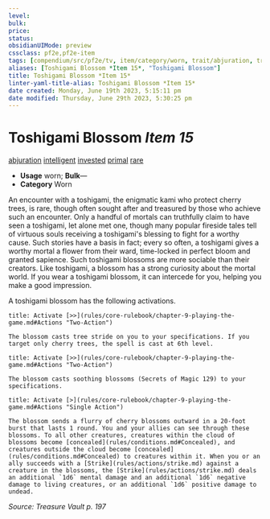 ```yaml
---
level:
bulk:
price:
status:
obsidianUIMode: preview
cssclass: pf2e,pf2e-item
tags: [compendium/src/pf2e/tv, item/category/worn, trait/abjuration, trait/intelligent, trait/invested, trait/primal, trait/rare]
aliases: [Toshigami Blossom *Item 15*, "Toshigami Blossom"]
title: Toshigami Blossom *Item 15*
linter-yaml-title-alias: Toshigami Blossom *Item 15*
date created: Monday, June 19th 2023, 5:15:11 pm
date modified: Thursday, June 29th 2023, 5:30:25 pm
---
```


# Toshigami Blossom *Item 15*

[abjuration](rules/traits/abjuration.md) [intelligent](rules/traits/intelligent-gmg.md) [invested](rules/traits/invested.md) [primal](rules/traits/primal.md) [rare](rules/traits/rare.md)  

- **Usage** worn; **Bulk**—
- **Category** Worn

An encounter with a toshigami, the enigmatic kami who protect cherry trees, is rare, though often sought after and treasured by those who achieve such an encounter. Only a handful of mortals can truthfully claim to have seen a toshigami, let alone met one, though many popular fireside tales tell of virtuous souls receiving a toshigami's blessing to fight for a worthy cause. Such stories have a basis in fact; every so often, a toshigami gives a worthy mortal a flower from their ward, time-locked in perfect bloom and granted sapience. Such toshigami blossoms are more sociable than their creators. Like toshigami, a blossom has a strong curiosity about the mortal world. If you wear a toshigami blossom, it can intercede for you, helping you make a good impression.

A toshigami blossom has the following activations.

```ad-embed-ability
title: Activate [>>](rules/core-rulebook/chapter-9-playing-the-game.md#Actions "Two-Action")

The blossom casts tree stride on you to your specifications. If you target only cherry trees, the spell is cast at 6th level.
```

```ad-embed-ability
title: Activate [>>](rules/core-rulebook/chapter-9-playing-the-game.md#Actions "Two-Action")

The blossom casts soothing blossoms (Secrets of Magic 129) to your specifications.
```

```ad-embed-ability
title: Activate [>](rules/core-rulebook/chapter-9-playing-the-game.md#Actions "Single Action")

The blossom sends a flurry of cherry blossoms outward in a 20-foot burst that lasts 1 round. You and your allies can see through these blossoms. To all other creatures, creatures within the cloud of blossoms become [concealed](rules/conditions.md#Concealed), and creatures outside the cloud become [concealed](rules/conditions.md#Concealed) to creatures within it. When you or an ally succeeds with a [Strike](rules/actions/strike.md) against a creature in the blossoms, the [Strike](rules/actions/strike.md) deals an additional `1d6` mental damage and an additional `1d6` negative damage to living creatures, or an additional `1d6` positive damage to undead.
```

*Source: Treasure Vault p. 197*
